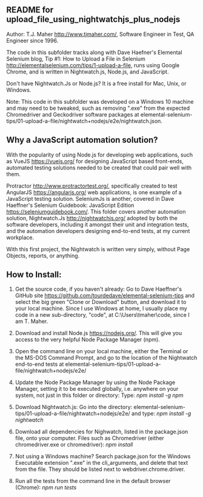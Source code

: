 README for upload_file_using_nightwatchjs_plus_nodejs
-------------------------------------------------

Author: T.J. Maher <http://www.tjmaher.com/>, Software Engineer in Test, QA Engineer since 1996.

The code in this subfolder tracks along with Dave Haefner's Elemental Selenium blog, Tip #1: How to Upload a File in Selenium <http://elementalselenium.com/tips/1-upload-a-file>, runs using Google Chrome, and is written in Nightwatch.js, Node.js, and JavaScript. 

Don't have Nightwatch.Js or Node.js? It is a free install for Mac, Unix, or Windows. 

Note: This code in this subfolder was developed on a Windows 10 machine and may need to be tweaked, such as removing ".exe" from the expected Chromedriver and Geckodriver software packages at elemental-selenium-tips/01-upload-a-file/nightwatch+nodejs/e2e/nightwatch.json. 

Why a JavaScript automation solution?
-----------------------------------

With the popularity of using Node.js for developing web applications, such as VueJS <https://vuejs.org/> for designing JavaScript based front-ends, automated testing solutions needed to be created that could pair well with them. 

Protractor <http://www.protractortest.org/>, specifically created to test AngularJS <https://angularjs.org/> web applications, is one example of a JavaScript testing solution. SeleniumJs is another, covered in Dave Haeffner's Selenium Guidebook: JavaScript Edition <https://seleniumguidebook.com/>. This folder covers another automation solution, Nightwatch.Js <http://nightwatchjs.org/> adopted by both the software developers, including it amongst their unit and integration tests, and the automation developers designing end-to-end tests, at my current workplace.


With this first project, the Nightwatch is written very simply, without Page Objects, reports, or anything.

How to Install:
---------------
1) Get the source code, if you haven't already: Go to Dave Haeffner's GitHub site <https://github.com/tourdedave/elemental-selenium-tips> and select the big green "Clone or Download" button, and download it to your local machine. Since I use Windows at home, I usually place my code in a new sub-directory, "code", at C:\Users\tmaher\code\, since I am T. Maher. 

2) Download and install Node.js <https://nodejs.org/>. This will give you access to the very helpful Node Package Manager (npm).

3) Open the command line on your local machine, either the Terminal or the MS-DOS Command Prompt, and go to the location of the Nightwatch end-to-end tests at elemental-selenium-tips/01-upload-a-file/nightwatch+nodejs/e2e/ 

4) Update the Node Package Manager by using the Node Package Manager, setting it to be executed globally, i.e. anywhere on your system, not just in this folder or directory: Type: *npm install -g npm*      

5) Download Nightwatch.js: Go into the directory: elemental-selenium-tips/01-upload-a-file/nightwatch+nodejs/e2e/ and type: *npm install -g nightwatch*

6) Download all dependencies for Nighwatch, listed in the package.json file, onto your computer. Files such as Chromedriver (either chromedriver.exe or chromedriver): *npm install*

7) Not using a Windows machine? Search package.json for the Windows Executable extension ".exe" in the cli_arguments, and delete that text from the file. They should be listed next to webdriver.chrome.driver.

8) Run all the tests from the command line in the default browser (Chrome): *npm run tests*






